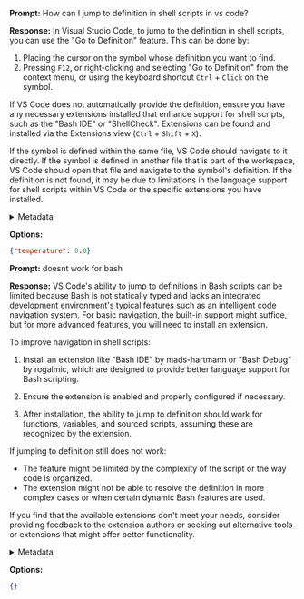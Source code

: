 **Prompt:**
How can I jump to definition in shell scripts in vs code?

**Response:**
In Visual Studio Code, to jump to the definition in shell scripts, you can use the "Go to Definition" feature. This can be done by:

1. Placing the cursor on the symbol whose definition you want to find.
2. Pressing `F12`, or right-clicking and selecting "Go to Definition" from the context menu, or using the keyboard shortcut `Ctrl` + `Click` on the symbol.

If VS Code does not automatically provide the definition, ensure you have any necessary extensions installed that enhance support for shell scripts, such as the "Bash IDE" or "ShellCheck". Extensions can be found and installed via the Extensions view (`Ctrl` + `Shift` + `X`).

If the symbol is defined within the same file, VS Code should navigate to it directly. If the symbol is defined in another file that is part of the workspace, VS Code should open that file and navigate to the symbol's definition. If the definition is not found, it may be due to limitations in the language support for shell scripts within VS Code or the specific extensions you have installed.

<details><summary>Metadata</summary>

- Duration: 24901 ms
- Datetime: 2023-12-15T12:54:16.235456
- Model: gpt-4-1106-preview

</details>

**Options:**
```json
{"temperature": 0.0}
```

**Prompt:**
doesnt work for bash

**Response:**
VS Code's ability to jump to definitions in Bash scripts can be limited because Bash is not statically typed and lacks an integrated development environment's typical features such as an intelligent code navigation system. For basic navigation, the built-in support might suffice, but for more advanced features, you will need to install an extension.

To improve navigation in shell scripts:

1. Install an extension like "Bash IDE" by mads-hartmann or "Bash Debug" by rogalmic, which are designed to provide better language support for Bash scripting.
   
2. Ensure the extension is enabled and properly configured if necessary.

3. After installation, the ability to jump to definition should work for functions, variables, and sourced scripts, assuming these are recognized by the extension.

If jumping to definition still does not work:

- The feature might be limited by the complexity of the script or the way code is organized.
- The extension might not be able to resolve the definition in more complex cases or when certain dynamic Bash features are used.

If you find that the available extensions don't meet your needs, consider providing feedback to the extension authors or seeking out alternative tools or extensions that might offer better functionality.

<details><summary>Metadata</summary>

- Duration: 26306 ms
- Datetime: 2023-12-15T12:55:27.768157
- Model: gpt-4-1106-preview

</details>

**Options:**
```json
{}
```

